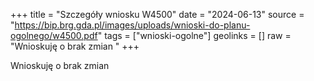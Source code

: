 +++
title = "Szczegóły wniosku W4500"
date = "2024-06-13"
source = "https://bip.brg.gda.pl/images/uploads/wnioski-do-planu-ogolnego/w4500.pdf"
tags = ["wnioski-ogolne"]
geolinks = []
raw = "Wnioskuję o brak zmian "
+++

Wnioskuję o brak zmian



